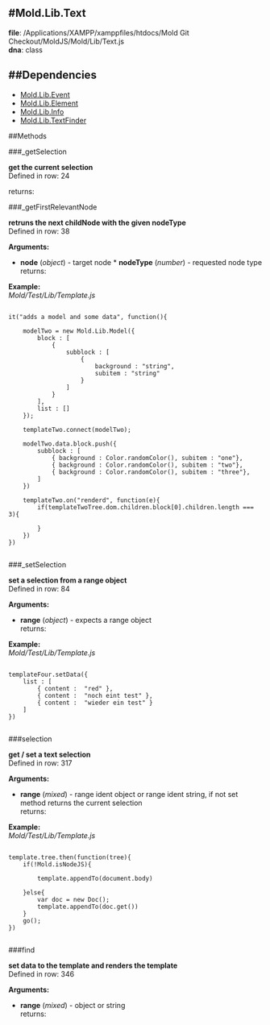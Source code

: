 
#Mold.Lib.Text
---------------------------------------

__file__: /Applications/XAMPP/xamppfiles/htdocs/Mold Git Checkout/MoldJS/Mold/Lib/Text.js  
__dna__: class  


	






##Dependencies
--------------

* [Mold.Lib.Event](../../Mold/Lib/Event.md) 
* [Mold.Lib.Element](../../Mold/Lib/Element.md) 
* [Mold.Lib.Info](../../Mold/Lib/Info.md) 
* [Mold.Lib.TextFinder](../../Mold/Lib/TextFinder.md) 



   
##Methods
	
 

###_getSelection



__get the current selection__  
Defined in row: 24  

  

returns: 




###_getFirstRelevantNode



__retruns the next childNode with the given nodeType__  
Defined in row: 38  

__Arguments:__  
 * __node__ (_object_) - target node   * __nodeType__ (_number_) - requested node type  
returns: 


__Example:__  
*Mold/Test/Lib/Template.js*

```

it("adds a model and some data", function(){

	modelTwo = new Mold.Lib.Model({
		block : [ 
			{
				subblock : [
					{
						background : "string",
						subitem : "string"
					}
				]
			}
		],
		list : []
	});

	templateTwo.connect(modelTwo);

	modelTwo.data.block.push({
		subblock : [
			{ background : Color.randomColor(), subitem : "one"},
			{ background : Color.randomColor(), subitem : "two"},
			{ background : Color.randomColor(), subitem : "three"},
		]
	})

	templateTwo.on("renderd", function(e){
		if(templateTwoTree.dom.children.block[0].children.length === 3){

		}
	})
})


```  



###_setSelection



__set a selection from a range object__  
Defined in row: 84  

__Arguments:__  
 * __range__ (_object_) - expects a range object  
returns: 


__Example:__  
*Mold/Test/Lib/Template.js*

```

templateFour.setData({
	list : [
		{ content :  "red" },
		{ content :  "noch eint test" },
		{ content :  "wieder ein test" }
	]
})


```  



###selection



__get / set a text selection__  
Defined in row: 317  

__Arguments:__  
 * __range__ (_mixed_) - range ident object or range ident string, if not set method returns the current selection  
returns: 


__Example:__  
*Mold/Test/Lib/Template.js*

```

template.tree.then(function(tree){
	if(!Mold.isNodeJS){
		
		template.appendTo(document.body)
		
	}else{
		var doc = new Doc();
		template.appendTo(doc.get())
	}
	go();
})


```  



###find



__set data to the template and renders the template__  
Defined in row: 346  

__Arguments:__  
 * __range__ (_mixed_) - object or string  
returns: 




 


 



		
